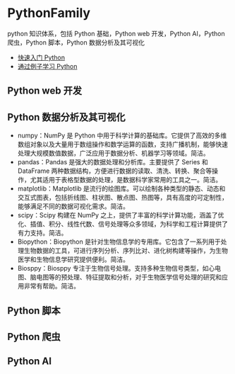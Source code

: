 <!--
 * @Author: shgopher shgopher@gmail.com
 * @Date: 2024-08-18 11:40:22
 * @LastEditors: shgopher shgopher@gmail.com
 * @LastEditTime: 2024-08-24 23:22:21
 * @FilePath: /PythonFamily/README.md
 * @Description: 
 * 
 * Copyright (c) 2024 by shgopher, All Rights Reserved. 
-->
# PythonFamily
python 知识体系，包括 Python 基础，Python web 开发，Python AI，Python 爬虫，Python 脚本，Python 数据分析及其可视化

- [快速入门 Python](./HelloPython.md)
- [通过例子学习 Python](./learn-python-by-examples.py)

## Python web 开发

## Python 数据分析及其可视化
- numpy：NumPy 是 Python 中用于科学计算的基础库。它提供了高效的多维数组对象以及大量用于数组操作和数学运算的函数，支持广播机制，能够快速处理大规模数值数据，广泛应用于数据分析、机器学习等领域。简洁。
- pandas：Pandas 是强大的数据处理和分析库。主要提供了 Series 和 DataFrame 两种数据结构，方便进行数据的读取、清洗、转换、聚合等操作，尤其适用于表格型数据的处理，是数据科学家常用的工具之一。简洁。
- matplotlib：Matplotlib 是流行的绘图库。可以绘制各种类型的静态、动态和交互式图表，包括折线图、柱状图、散点图、热图等，具有高度的可定制性，能够满足不同的数据可视化需求。简洁。
- scipy：Scipy 构建在 NumPy 之上，提供了丰富的科学计算功能，涵盖了优化、插值、积分、线性代数、信号处理等众多领域，为科学和工程计算提供了有力支持。简洁。
- Biopython：Biopython 是针对生物信息学的专用库。它包含了一系列用于处理生物数据的工具，可进行序列分析、序列比对、进化树构建等操作，为生物医学和生物信息学研究提供便利。简洁。
- Biosppy：Biosppy 专注于生物信号处理。支持多种生物信号类型，如心电图、脑电图等的预处理、特征提取和分析，对于生物医学信号处理的研究和应用非常有帮助。简洁。
## Python 脚本

## Python 爬虫

## Python AI


